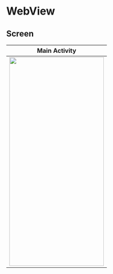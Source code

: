 # WebView

## Screen

| Main Activity |
| ------ |
|<img src="https://user-images.githubusercontent.com/63645518/200233726-1f581c88-a1c8-4c0c-93e8-b5f96a4691d9.jpeg" width="250" height="550"/>|

